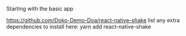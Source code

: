 Starting with the basic app


https://github.com/Doko-Demo-Doa/react-native-shake
list any extra dependencies to install here:
yarn add react-native-shake
